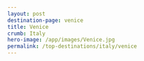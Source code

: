 ```yaml
---
layout: post
destination-page: venice
title: Venice
crumb: Italy
hero-image: /app/images/Venice.jpg
permalink: /top-destinations/italy/venice
---
```


